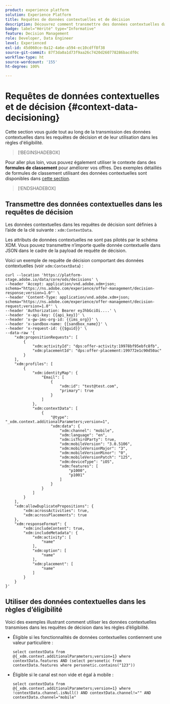 ```yaml
---
product: experience platform
solution: Experience Platform
title: Requêtes de données contextuelles et de décision
description: Découvrez comment transmettre des données contextuelles dans les requêtes de décision.
badge: label="Hérité" type="Informative"
feature: Decision Management
role: Developer, Data Engineer
level: Experienced
exl-id: 45d060ce-0a12-4a6e-a594-ec10cdff8f38
source-git-commit: 87f3da0a1d73f9aa26c7420d260778286bacdf0c
workflow-type: ht
source-wordcount: '155'
ht-degree: 100%

---
```


# Requêtes de données contextuelles et de décision {#context-data-decisioning}

Cette section vous guide tout au long de la transmission des données contextuelles dans les requêtes de décision et de leur utilisation dans les règles d&#39;éligibilité.

>[!BEGINSHADEBOX]

Pour aller plus loin, vous pouvez également utiliser le contexte dans des **formules de classement** pour améliorer vos offres. Des exemples détaillés de formules de classement utilisant des données contextuelles sont disponibles dans [cette section](../offers/ranking/create-ranking-formulas.md#context-data).

>[!ENDSHADEBOX]

## Transmettre des données contextuelles dans les requêtes de décision

Les données contextuelles dans les requêtes de décision sont définies à l’aide de la clé suivante : `xdm:ContextData`.

Les attributs de données contextuelles ne sont pas pilotés par le schéma XDM. Vous pouvez transmettre n’importe quelle donnée contextuelle dans JSON dans le cadre de la payload de requête de décision.

Voici un exemple de requête de décision comportant des données contextuelles (voir `xdm:ContextData`) :

```
curl --location 'https://platform-stage.adobe.io/data/core/ods/decisions' \
--header 'Accept: application/vnd.adobe.xdm+json; schema="https://ns.adobe.com/experience/offer-management/decision-response;version=1.0"' \
--header 'Content-Type: application/vnd.adobe.xdm+json; schema="https://ns.adobe.com/experience/offer-management/decision-request;version=1.0"' \
--header 'Authorization: Bearer eyJhbGciOi....' \
--header 'x-api-key: {{api_key}}' \
--header 'x-gw-ims-org-id: {{ims_org}}' \
--header 'x-sandbox-name: {{sandbox_name}}' \
--header 'x-request-id: {{$guid}}' \
--data-raw '{
    "xdm:propositionRequests": [
        {
            "xdm:activityId": "dps:offer-activity:19978bf95ebfc8fb",
            "xdm:placementId": "dps:offer-placement:199772e1c90d50ac"
        }
    ],
    "xdm:profiles": [
        {
            "xdm:identityMap": {
                "Email": [
                    {
                        "xdm:id": "test@test.com",
                        "primary": true
                    }
                ]
            },
            "xdm:contextData": [
                {
                    "@type": "_xdm.context.additionalParameters;version=1",
                    "xdm:data": {
                        "xdm:channel": "mobile",
                        "xdm:language": "en",
                        "xdm:isThirdParty": true,
                        "xdm:mobileVersion": "3.0.5106",
                        "xdm:mobileVersionMajor": "3",
                        "xdm:mobileVersionMinor": "0",
                        "xdm:mobileVersionPatch": "125",
                        "xdm:deviceType": "iOS",
                        "xdm:features": [
                            "p1000",
                            "p1001"
                        ]
                    }
                }
            ]
        }
    ],
    "xdm:allowDuplicatePropositions": {
        "xdm:acrossActivities": true,
        "xdm:acrossPlacements": true
    },
    "xdm:responseFormat": {
        "xdm:includeContent": true,
        "xdm:includeMetadata": {
            "xdm:activity": [
                "name"
            ],
            "xdm:option": [
                "name"
            ],
            "xdm:placement": [
                "name"
            ]
        }
    }
}'
```

## Utiliser des données contextuelles dans les règles d’éligibilité

Voici des exemples illustrant comment utiliser les données contextuelles transmises dans les requêtes de décision dans les règles d’éligibilité.

* Éligible si les fonctionnalités de données contextuelles contiennent une valeur particulière :

  ```
  select contextData from @{_xdm.context.additionalParameters;version=1} where contextData.features AND (select personetic from contextData.features where personetic.contains("123"))
  ```

* Éligible si le canal est non vide et égal à mobile :

  ```
  select contextData from @{_xdm.context.additionalParameters;version=1} where !contextData.channel.isNull() AND contextData.channel!="" AND contextData.channel="mobile"
  ```
